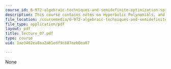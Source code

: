 ```yaml
---
course_id: 6-972-algebraic-techniques-and-semidefinite-optimization-spring-2006
description: This course contains notes on Hyperbolic Polynomials, and SDP Representability.
file_location: /coursemedia/6-972-algebraic-techniques-and-semidefinite-optimization-spring-2006/1ae3402ea8aa2ab1edf9c607eeb0ea07_lecture_07.pdf
file_type: application/pdf
layout: pdf
title: lecture_07.pdf
type: course
uid: 1ae3402ea8aa2ab1edf9c607eeb0ea07

---
```

None